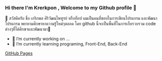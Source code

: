 ### Hi there I'm Krerkpon , Welcome to my Github profile 👋

👋 สวัสดีครับ ชื่อ เกริกพล ศิริวัฒนไพฑูรย์ หรือท็อป ผมเป็นคนที่ชอบในการเขียนโปรแกรม และพัฒนาโปรแกรม พยายามศึกษาหาความรู้ใหม่ๆตลอด
   โดย github นี้จะเป็นพื้นที่ในการเก็บรวบรวม code ต่างๆที่ได้ศึกษาและพัฒนามา👋
     
- 🔭 I’m currently working on ...
- 🌱 I’m currently learning programing, Front-End, Back-End

[GitHub Pages](https://pages.github.com/)

<!--
**TopkungO/TopkungO** is a ✨ _special_ ✨ repository because its `README.md` (this file) appears on your GitHub profile.

Here are some ideas to get you started:


-->
